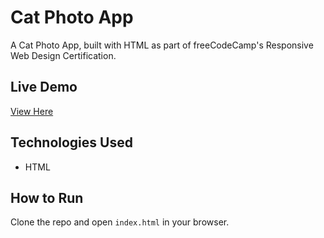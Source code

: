 # Cat Photo App
A Cat Photo App, built with HTML as part of freeCodeCamp's Responsive Web Design Certification.

## Live Demo
[View Here](https://your-github-username.github.io/tribute-page/)

## Technologies Used
- HTML

## How to Run
Clone the repo and open `index.html` in your browser.
